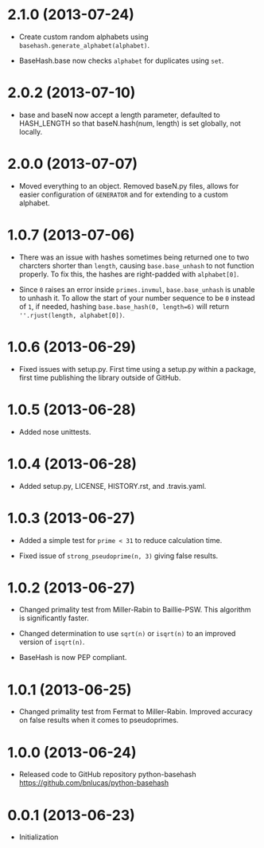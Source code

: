 2.1.0 (2013-07-24)
==================

- Create custom random alphabets using `basehash.generate_alphabet(alphabet)`.

- BaseHash.base now checks `alphabet` for duplicates using `set`.

2.0.2 (2013-07-10)
==================

- base and baseN now accept a length parameter, defaulted to HASH_LENGTH so that
  baseN.hash(num, length) is set globally, not locally.

2.0.0 (2013-07-07)
==================

- Moved everything to an object. Removed baseN.py files, allows for easier
  configuration of `GENERATOR` and for extending to a custom alphabet.

1.0.7 (2013-07-06)
==================

- There was an issue with hashes sometimes being returned one to two charcters
  shorter than `length`, causing `base.base_unhash` to not function properly. To
  fix this, the hashes are right-padded with `alphabet[0]`.

- Since `0` raises an error inside `primes.invmul`, `base.base_unhash` is unable
  to unhash it. To allow the start of your number sequence to be `0` instead of
  `1`, if needed, hashing `base.base_hash(0, length=6)` will return
  `''.rjust(length, alphabet[0])`.

1.0.6 (2013-06-29)
==================

- Fixed issues with setup.py. First time using a setup.py within a package,
  first time publishing the library outside of GitHub.

1.0.5 (2013-06-28)
==================

- Added nose unittests.

1.0.4 (2013-06-28)
==================

- Added setup.py, LICENSE, HISTORY.rst, and .travis.yaml.

1.0.3 (2013-06-27)
==================

- Added a simple test for `prime < 31` to reduce calculation time.

- Fixed issue of `strong_pseudoprime(n, 3)` giving false results.

1.0.2 (2013-06-27)
==================

- Changed primality test from Miller-Rabin to Baillie-PSW. This algorithm is
  significantly faster.

- Changed determination to use `sqrt(n)` or `isqrt(n)` to an improved version of
  `isqrt(n)`.

- BaseHash is now PEP compliant.

1.0.1 (2013-06-25)
==================

- Changed primality test from Fermat to Miller-Rabin. Improved accuracy on false
  results when it comes to pseudoprimes.

1.0.0 (2013-06-24)
==================

- Released code to GitHub repository python-basehash
  https://github.com/bnlucas/python-basehash

0.0.1 (2013-06-23)
==================

- Initialization
